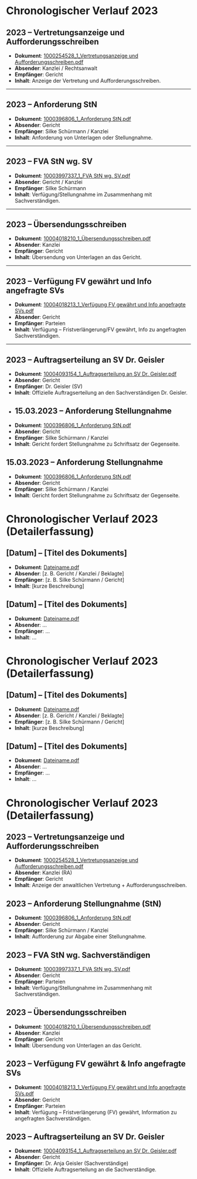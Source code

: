 # Chronologischer Verlauf 2023

## 2023 – Vertretungsanzeige und Aufforderungsschreiben
- **Dokument**: [1000254528_1_Vertretungsanzeige und Aufforderungsschreiben.pdf](../verfahren/1000254528_1_Vertretungsanzeige%20und%20Aufforderungsschreiben.pdf)  
- **Absender**: Kanzlei / Rechtsanwalt  
- **Empfänger**: Gericht  
- **Inhalt**: Anzeige der Vertretung und Aufforderungsschreiben.  

---

## 2023 – Anforderung StN
- **Dokument**: [1000396806_1_Anforderung StN.pdf](../verfahren/1000396806_1_Anforderung%20StN.pdf)  
- **Absender**: Gericht  
- **Empfänger**: Silke Schürmann / Kanzlei  
- **Inhalt**: Anforderung von Unterlagen oder Stellungnahme.  

---

## 2023 – FVA StN wg. SV
- **Dokument**: [10003997337_1_FVA StN wg. SV.pdf](../verfahren/10003997337_1_FVA%20StN%20wg.%20SV.pdf)  
- **Absender**: Gericht / Kanzlei  
- **Empfänger**: Silke Schürmann  
- **Inhalt**: Verfügung/Stellungnahme im Zusammenhang mit Sachverständigen.  

---

## 2023 – Übersendungsschreiben
- **Dokument**: [10004018210_1_Übersendungsschreiben.pdf](../verfahren/10004018210_1_Übersendungsschreiben.pdf)  
- **Absender**: Kanzlei  
- **Empfänger**: Gericht  
- **Inhalt**: Übersendung von Unterlagen an das Gericht.  

---

## 2023 – Verfügung FV gewährt und Info angefragte SVs
- **Dokument**: [10004018213_1_Verfügung FV gewährt und Info angefragte SVs.pdf](../verfahren/10004018213_1_Verfügung%20FV%20gewährt%20und%20Info%20angefragte%20SVs.pdf)  
- **Absender**: Gericht  
- **Empfänger**: Parteien  
- **Inhalt**: Verfügung – Fristverlängerung/FV gewährt, Info zu angefragten Sachverständigen.  

---

## 2023 – Auftragserteilung an SV Dr. Geisler
- **Dokument**: [10004093154_1_Auftragserteilung an SV Dr. Geisler.pdf](../verfahren/10004093154_1_Auftragserteilung%20an%20SV%20Dr.%20Geisler.pdf)  
- **Absender**: Gericht  
- **Empfänger**: Dr. Geisler (SV)  
- **Inhalt**: Offizielle Auftragserteilung an den Sachverständigen Dr. Geisler.
- ## 15.03.2023 – Anforderung Stellungnahme
- **Dokument**: [1000396806_1_Anforderung StN.pdf](../verfahren/1000396806_1_Anforderung%20StN.pdf)  
- **Absender**: Gericht  
- **Empfänger**: Silke Schürmann / Kanzlei  
- **Inhalt**: Gericht fordert Stellungnahme zu Schriftsatz der Gegenseite.
## 15.03.2023 – Anforderung Stellungnahme
- **Dokument**: [1000396806_1_Anforderung StN.pdf](../verfahren/1000396806_1_Anforderung%20StN.pdf)  
- **Absender**: Gericht  
- **Empfänger**: Silke Schürmann / Kanzlei  
- **Inhalt**: Gericht fordert Stellungnahme zu Schriftsatz der Gegenseite.
# Chronologischer Verlauf 2023 (Detailerfassung)

## [Datum] – [Titel des Dokuments]
- **Dokument**: [Dateiname.pdf](../verfahren/[Dateiname].pdf)  
- **Absender**: [z. B. Gericht / Kanzlei / Beklagte]  
- **Empfänger**: [z. B. Silke Schürmann / Gericht]  
- **Inhalt**: [kurze Beschreibung]

## [Datum] – [Titel des Dokuments]
- **Dokument**: [Dateiname.pdf](../verfahren/[Dateiname].pdf)  
- **Absender**: …  
- **Empfänger**: …  
- **Inhalt**: …

# Chronologischer Verlauf 2023 (Detailerfassung)

## [Datum] – [Titel des Dokuments]
- **Dokument**: [Dateiname.pdf](../verfahren/[Dateiname].pdf)  
- **Absender**: [z. B. Gericht / Kanzlei / Beklagte]  
- **Empfänger**: [z. B. Silke Schürmann / Gericht]  
- **Inhalt**: [kurze Beschreibung]

## [Datum] – [Titel des Dokuments]
- **Dokument**: [Dateiname.pdf](../verfahren/[Dateiname].pdf)  
- **Absender**: …  
- **Empfänger**: …  
- **Inhalt**: …
# Chronologischer Verlauf 2023 (Detailerfassung)

## 2023 – Vertretungsanzeige und Aufforderungsschreiben
- **Dokument**: [1000254528_1_Vertretungsanzeige und Aufforderungsschreiben.pdf](../verfahren/1000254528_1_Vertretungsanzeige%20und%20Aufforderungsschreiben.pdf)  
- **Absender**: Kanzlei (RA)  
- **Empfänger**: Gericht  
- **Inhalt**: Anzeige der anwaltlichen Vertretung + Aufforderungsschreiben.  

## 2023 – Anforderung Stellungnahme (StN)
- **Dokument**: [1000396806_1_Anforderung StN.pdf](../verfahren/1000396806_1_Anforderung%20StN.pdf)  
- **Absender**: Gericht  
- **Empfänger**: Silke Schürmann / Kanzlei  
- **Inhalt**: Aufforderung zur Abgabe einer Stellungnahme.  

## 2023 – FVA StN wg. Sachverständigen
- **Dokument**: [10003997337_1_FVA StN wg. SV.pdf](../verfahren/10003997337_1_FVA%20StN%20wg.%20SV.pdf)  
- **Absender**: Gericht  
- **Empfänger**: Parteien  
- **Inhalt**: Verfügung/Stellungnahme im Zusammenhang mit Sachverständigen.  

## 2023 – Übersendungsschreiben
- **Dokument**: [10004018210_1_Übersendungsschreiben.pdf](../verfahren/10004018210_1_Übersendungsschreiben.pdf)  
- **Absender**: Kanzlei  
- **Empfänger**: Gericht  
- **Inhalt**: Übersendung von Unterlagen an das Gericht.  

## 2023 – Verfügung FV gewährt & Info angefragte SVs
- **Dokument**: [10004018213_1_Verfügung FV gewährt und Info angefragte SVs.pdf](../verfahren/10004018213_1_Verfügung%20FV%20gewährt%20und%20Info%20angefragte%20SVs.pdf)  
- **Absender**: Gericht  
- **Empfänger**: Parteien  
- **Inhalt**: Verfügung – Fristverlängerung (FV) gewährt, Information zu angefragten Sachverständigen.  

## 2023 – Auftragserteilung an SV Dr. Geisler
- **Dokument**: [10004093154_1_Auftragserteilung an SV Dr. Geisler.pdf](../verfahren/10004093154_1_Auftragserteilung%20an%20SV%20Dr.%20Geisler.pdf)  
- **Absender**: Gericht  
- **Empfänger**: Dr. Anja Geisler (Sachverständige)  
- **Inhalt**: Offizielle Auftragserteilung an die Sachverständige.  

